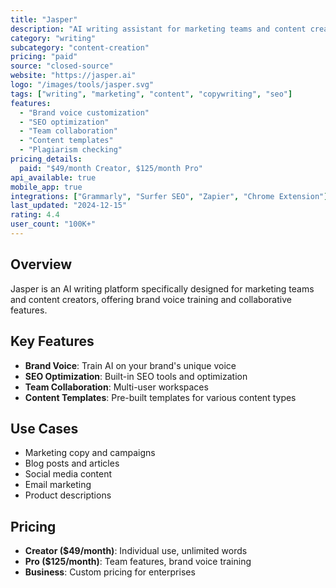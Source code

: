 ```yaml
---
title: "Jasper"
description: "AI writing assistant for marketing teams and content creators"
category: "writing"
subcategory: "content-creation"
pricing: "paid"
source: "closed-source"
website: "https://jasper.ai"
logo: "/images/tools/jasper.svg"
tags: ["writing", "marketing", "content", "copywriting", "seo"]
features:
  - "Brand voice customization"
  - "SEO optimization"
  - "Team collaboration"
  - "Content templates"
  - "Plagiarism checking"
pricing_details:
  paid: "$49/month Creator, $125/month Pro"
api_available: true
mobile_app: true
integrations: ["Grammarly", "Surfer SEO", "Zapier", "Chrome Extension"]
last_updated: "2024-12-15"
rating: 4.4
user_count: "100K+"
---
```


## Overview

Jasper is an AI writing platform specifically designed for marketing teams and content creators, offering brand voice training and collaborative features.

## Key Features

- **Brand Voice**: Train AI on your brand's unique voice
- **SEO Optimization**: Built-in SEO tools and optimization
- **Team Collaboration**: Multi-user workspaces
- **Content Templates**: Pre-built templates for various content types

## Use Cases

- Marketing copy and campaigns
- Blog posts and articles
- Social media content
- Email marketing
- Product descriptions

## Pricing

- **Creator ($49/month)**: Individual use, unlimited words
- **Pro ($125/month)**: Team features, brand voice training
- **Business**: Custom pricing for enterprises